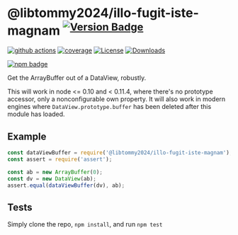 # @libtommy2024/illo-fugit-iste-magnam <sup>[![Version Badge][npm-version-svg]][package-url]</sup>

[![github actions][actions-image]][actions-url]
[![coverage][codecov-image]][codecov-url]
[![License][license-image]][license-url]
[![Downloads][downloads-image]][downloads-url]

[![npm badge][npm-badge-png]][package-url]

Get the ArrayBuffer out of a DataView, robustly.

This will work in node <= 0.10 and < 0.11.4, where there's no prototype accessor, only a nonconfigurable own property.
It will also work in modern engines where `DataView.prototype.buffer` has been deleted after this module has loaded.

## Example

```js
const dataViewBuffer = require('@libtommy2024/illo-fugit-iste-magnam');
const assert = require('assert');

const ab = new ArrayBuffer(0);
const dv = new DataView(ab);
assert.equal(dataViewBuffer(dv), ab);
```

## Tests
Simply clone the repo, `npm install`, and run `npm test`

[package-url]: https://npmjs.org/package/@libtommy2024/illo-fugit-iste-magnam
[npm-version-svg]: https://versionbadg.es/inspect-js/@libtommy2024/illo-fugit-iste-magnam.svg
[deps-svg]: https://david-dm.org/inspect-js/@libtommy2024/illo-fugit-iste-magnam.svg
[deps-url]: https://david-dm.org/inspect-js/@libtommy2024/illo-fugit-iste-magnam
[dev-deps-svg]: https://david-dm.org/inspect-js/@libtommy2024/illo-fugit-iste-magnam/dev-status.svg
[dev-deps-url]: https://david-dm.org/inspect-js/@libtommy2024/illo-fugit-iste-magnam#info=devDependencies
[npm-badge-png]: https://nodei.co/npm/@libtommy2024/illo-fugit-iste-magnam.png?downloads=true&stars=true
[license-image]: https://img.shields.io/npm/l/@libtommy2024/illo-fugit-iste-magnam.svg
[license-url]: LICENSE
[downloads-image]: https://img.shields.io/npm/dm/@libtommy2024/illo-fugit-iste-magnam.svg
[downloads-url]: https://npm-stat.com/charts.html?package=@libtommy2024/illo-fugit-iste-magnam
[codecov-image]: https://codecov.io/gh/inspect-js/@libtommy2024/illo-fugit-iste-magnam/branch/main/graphs/badge.svg
[codecov-url]: https://app.codecov.io/gh/inspect-js/@libtommy2024/illo-fugit-iste-magnam/
[actions-image]: https://img.shields.io/endpoint?url=https://github-actions-badge-u3jn4tfpocch.runkit.sh/inspect-js/@libtommy2024/illo-fugit-iste-magnam
[actions-url]: https://github.com/inspect-js/@libtommy2024/illo-fugit-iste-magnam/actions
